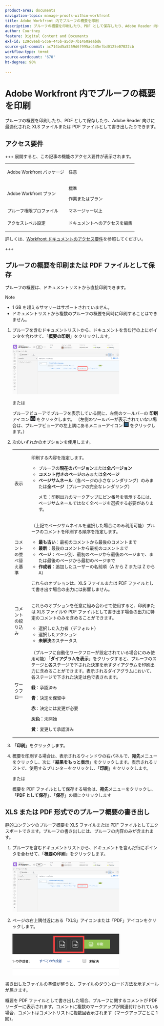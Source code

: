```yaml
---
product-area: documents
navigation-topic: manage-proofs-within-workfront
title: Adobe Workfront 内でプルーフの概要を印刷
description: プルーフの概要を印刷したり、PDF として保存したり、Adobe Reader 向けに最適化された XLS ファイルまたは PDF ファイルとして書き出したりできます。
author: Courtney
feature: Digital Content and Documents
exl-id: 129c8e6b-5c66-445b-a5d0-7b1460aeabd6
source-git-commit: ac714bd5a5259d6f995ac445efbd0125e07022cb
workflow-type: tm+mt
source-wordcount: '670'
ht-degree: 90%

---
```


# Adobe Workfront 内でプルーフの概要を印刷

プルーフの概要を印刷したり、PDF として保存したり、Adobe Reader 向けに最適化された XLS ファイルまたは PDF ファイルとして書き出したりできます。

## アクセス要件

+++ 展開すると、この記事の機能のアクセス要件が表示されます。

<table style="table-layout:auto"> 
 <col> 
 <col> 
 <tbody> 
  <tr> 
   <td role="rowheader">Adobe Workfront パッケージ</td> 
   <td> <p>任意</p> </td> 
  </tr> 
  <tr> 
   <td role="rowheader">Adobe Workfront プラン</td> 
   <td> 
   <p>標準</p>
   <p>作業またはプラン</p>
    </td> 
  </tr> 
  <tr> 
   <td role="rowheader">プルーフ権限プロファイル </td> 
   <td>マネージャー以上</td> 
  </tr> 
  <tr> 
   <td role="rowheader">アクセスレベル設定</td> 
   <td> <p>ドキュメントへのアクセスを編集</p> </td> 
  </tr> 
 </tbody> 
</table>

詳しくは、[Workfront ドキュメントのアクセス要件](/help/quicksilver/administration-and-setup/add-users/access-levels-and-object-permissions/access-level-requirements-in-documentation.md)を参照してください。

+++

## プルーフの概要を印刷または PDF ファイルとして保存

プルーフの概要は、ドキュメントリストから直接印刷できます。

>[!NOTE]
>
>* 1 GB を超えるサマリーはサポートされていません。
>* ドキュメントリストから複数のプルーフの概要を同時に印刷することはできません。

1. プルーフを含むドキュメントリストから、ドキュメントを含む行の上にポインタを合わせて、「**概要の印刷**」をクリックします。

   ![proof_printsummary.png](assets/proof-printsummary-350x166.png)

   または

   プルーフビューアでプルーフを表示している間に、左側のツールバーの **印刷** アイコン ![&#x200B; 印刷アイコン &#x200B;](assets/print-icon-in-pv.png) をクリックします。 （左側のツールバーが表示されていない場合は、プルーフビューアの左上隅にあるメニューアイコン ![&#x200B; メニューアイコン &#x200B;](assets/menu-icon-in-pv.png) をクリックします。）

1. 次のいずれかのオプションを使用します。

   <table style="table-layout:auto"> 
    <col> 
    <col> 
    <tbody> 
     <tr> 
      <td role="rowheader">表示</td> 
      <td> <p>印刷する内容を指定します。</p> 
       <ul> 
        <li>プルーフの<strong>現在のバージョン</strong>または<strong>全バージョン</strong></li> 
        <li><strong>コメント付きのページ</strong>のみまたは<strong>全ページ</strong></li> 
        <li><strong>ページサムネール</strong>（各ページの小さなレンダリング）のみまたは<strong>全ページ</strong>（プルーフの完全なレンダリング）<br></li> 
        <p>メモ：印刷出力のマークアップにピン番号を表示するには、ページサムネールではなく全ページを選択する必要があります。 </p> 
       </ul> </td> 
     </tr> 
     <tr> 
      <td role="rowheader">コメントの並べ替え基準</td> 
      <td> <p>（上記でページサムネイルを選択した場合にのみ利用可能）プルーフのコメントを印刷する順序を指定します。</p> 
       <ul> 
        <li><strong>最も古い</strong>：最初のコメントから最後のコメントまで</li> 
        <li><strong>最新</strong>：最後のコメントから最初のコメントまで</li> 
        <li><strong>ページ</strong>：ページ別、最初のページから最後のページまで、または最後のページから最初のページまで</li> 
        <li><strong>作成者</strong>：追加したユーザーの名前順（A から Z または Z から A）</li> 
       </ul> <p>これらのオプションは、XLS ファイルまたは PDF ファイルとして書き出す場合の出力には影響しません。</p> </td> 
     </tr> 
     <tr> 
      <td role="rowheader">コメントの絞り込み</td> 
      <td> <p>これらのオプションを任意に組み合わせて使用すると、印刷または XLS ファイルや PDF ファイルとして書き出す場合の出力に特定のコメントのみを含めることができます。</p> 
       <ul> 
        <li>選択した入力者（デフォルト）</li> 
        <li>選択したアクション</li> 
        <li><strong>未解決</strong>のステータス</li> 
       </ul> </td> 
     </tr> 
     <tr> 
      <td role="rowheader">ワークフロー</td> 
      <td> <p>（プルーフに自動化ワークフローが設定されている場合にのみ使用可能）「<strong>ダイアグラムを表示</strong>」をクリックすると、プルーフのステージと各ステージで下された決定を示すダイアグラムを印刷出力に含めることができます。表示されるダイアグラムにおいて、各ステージで下された決定は色で表されます。</p> <p><strong>緑</strong>：承認済み</p> <p><strong>青</strong>：決定を保留中</p> <p><strong>赤</strong>：決定には変更が必要</p> <p><strong>灰色</strong>：未開始</p> <p><strong>黄</strong>：変更して承認済み</p> </td> 
     </tr> 
    </tbody> 
   </table>

1. 「**印刷**」をクリックします。
1. 概要を印刷する場合は、表示されるウィンドウの右パネルで、**宛先**&#x200B;メニューをクリックし、次に「**結果をもっと表示**」をクリックします。表示されるリストで、使用するプリンターをクリックし、「**印刷**」をクリックします。

   または

   概要を PDF ファイルとして保存する場合は、**宛先**&#x200B;メニューをクリックし、「**PDF として保存**」、「**保存**」の順にクリックします

## XLS または PDF 形式でのプルーフ概要の書き出し

静的コンテンツのプルーフ概要を XLS ファイルまたは PDF ファイルとしてエクスポートできます。プルーフの書き出しには、プルーフの内容のみが含まれます。

1. プルーフを含むドキュメントリストから、ドキュメントを含んだ行にポインタを合わせて、「**概要の印刷**」をクリックします。

   ![proof_printsummary.png](assets/proof-printsummary-350x166.png)

1. ページの右上隅付近にある「XLS」アイコンまたは「PDF」アイコンをクリックします。

   ![XLS PDF アイコン &#x200B;](assets/xls-pdf-icons-350x136.png)

書き出したファイルの準備が整うと、ファイルのダウンロード方法を示すメールが届きます。

概要を PDF ファイルとして書き出した場合、プルーフに関するコメントが PDF リーダーに表示されます。コメントに複数のマークアップが関連付けられている場合、コメントはコメントリストに複数回表示されます（マークアップごとに 1 回）。
